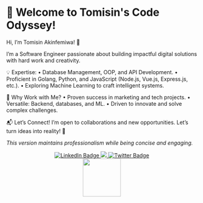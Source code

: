 # 🚀 Welcome to Tomisin's Code Odyssey!

Hi, I’m Tomisin Akinfemiwa! 👋

I’m a Software Engineer passionate about building impactful digital solutions with hard work and creativity.

💡 Expertise:
	•	Database Management, OOP, and API Development.
	•	Proficient in Golang, Python, and JavaScript (Node.js, Vue.js, Express.js, etc.).
	•	Exploring Machine Learning to craft intelligent systems.

🌟 Why Work with Me?
	•	Proven success in marketing and tech projects.
	•	Versatile: Backend, databases, and ML.
	•	Driven to innovate and solve complex challenges.

📬 Let’s Connect!
I’m open to collaborations and new opportunities. Let’s turn ideas into reality! 🚀

*This version maintains professionalism while being concise and engaging.*
<div id="header" align="center">
   <div id="badges">
  <a href="https://www.linkedin.com/in/tomisin-akinfemiwa/">
    <img src="https://img.shields.io/badge/LinkedIn-blue?style=for-the-badge&logo=linkedin&logoColor=white" alt="LinkedIn Badge"/>
  </a>
  <a href="https://www.instagram.com/ak_tomisin/">
    <img src="https://img.shields.io/badge/Instagram-E4405F?style=for-the-badge&logo=instagram&logoColor=white"/>
  </a>
  <a href="https://www.sotwe.com/Ak_Tomisin?lang=en">
    <img src="https://img.shields.io/badge/Twitter-blue?style=for-the-badge&logo=twitter&logoColor=white" alt="Twitter Badge"/>
  </a>
</div>
  <img src="https://media.giphy.com/media/v1.Y2lkPTc5MGI3NjExdXl4cXo0emFtcHdsZ3p0aWFkNWt5bmhsNHhlMTIwOW9odWp5aG5tMiZlcD12MV9pbnRlcm5hbF9naWZfYnlfaWQmY3Q9cw/M9gbBd9nbDrOTu1Mqx/giphy.gif" width="100"/>
</div>
